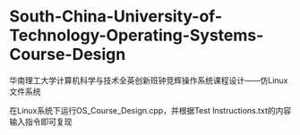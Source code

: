 # South-China-University-of-Technology-Operating-Systems-Course-Design
华南理工大学计算机科学与技术全英创新班钟竞辉操作系统课程设计——仿Linux文件系统

在Linux系统下运行OS_Course_Design.cpp，并根据Test Instructions.txt的内容输入指令即可复现
